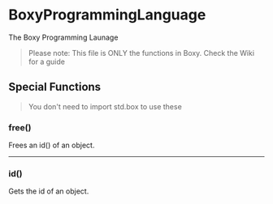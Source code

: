 # BoxyProgrammingLanguage
The Boxy Programming Launage

> Please note: This file is ONLY the functions in Boxy.
Check the Wiki for a guide

## Special Functions
> You don't need to import std.box to use these
### free()

Frees an id() of an object.

---
### id()

Gets the id of an object.
